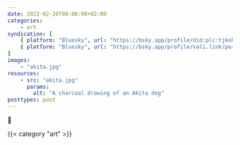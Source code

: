 ```yaml
---
date: 2022-02-26T00:00:00+02:00
categories:
    - art
syndication: [
    { platform: "Bluesky", url: "https://bsky.app/profile/did:plc:tjkokzqdnfzzlaxdjjzzzi5b/post/3k7rmhaunle2s", hidden: true },
    { platform: "Bluesky", url: "https://bsky.app/profile/vali.link/post/3k7rmhaunle2s" }
]
images:
    - "akita.jpg"
resources:
    - src: "akita.jpg"
      params:
        alt: "A charcoal drawing of an Akita dog"
posttypes: post
---
```

🐶

{{< category "art" >}}
